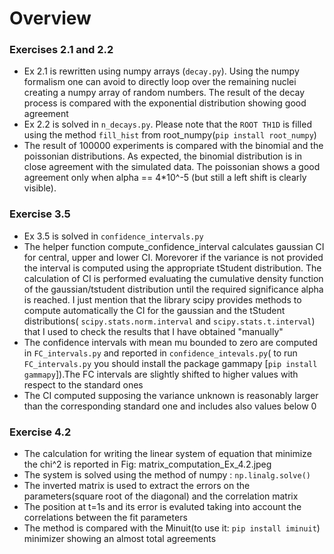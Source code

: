 # Overview

### Exercises 2.1 and 2.2
- Ex 2.1 is rewritten using numpy arrays (`decay.py`). Using the numpy formalism one can avoid to directly loop over the
  remaining nuclei creating a numpy array of random numbers. The result of the decay process is compared with the exponential
  distribution showing good agreement
- Ex 2.2 is solved in `n_decays.py`. Please note that the `ROOT TH1D` is filled using the method `fill_hist` from root_numpy(`pip install root_numpy`)
-  The result of 100000 experiments is compared with the binomial and the poissonian
  distributions. As expected, the binomial distribution is in close agreement with the simulated data. The
  poissonian shows a good agreement only when alpha == 4*10^-5 (but still a left shift is clearly visible).

### Exercise 3.5
- Ex 3.5 is solved in `confidence_intervals.py`
- The helper function compute_confidence_interval calculates gaussian CI for 
  central, upper and lower CI. Morevorer if the variance is not provided the interval is computed using the appropriate
  tStudent distribution. The calculation of CI is performed evaluating the cumulative density function of the gaussian/tstudent
  distribution until the required significance alpha is reached. I just mention that the library scipy provides methods to compute automatically
  the CI for the gaussian and the tStudent distributions( `scipy.stats.norm.interval` and `scipy.stats.t.interval`) that I used to check the results
  that I have obtained "manually"
- The confidence intervals with mean mu bounded to zero are computed in `FC_intervals.py` and reported in `confidence_intevals.py`( to run 
  `FC_intervals.py` you should install the package gammapy [`pip install gammapy`]).The FC intervals are slightly shifted to higher values
  with respect to the standard ones
- The CI computed supposing the variance unknown is reasonably larger than the corresponding standard one and includes also values
  below 0

### Exercise 4.2
- The calculation for writing the linear system of equation that minimize the chi^2 is reported in Fig: matrix_computation_Ex_4.2.jpeg
- The system is solved using the method of numpy : `np.linalg.solve()`
- The inverted matrix is used to extract the errors on the parameters(square root of the diagonal) and the correlation matrix
- The position at t=1s and its error is evaluted taking into account the correlations between the fit parameters
- The method is compared with the Minuit(to use it: `pip install iminuit`) minimizer showing an almost total agreements
